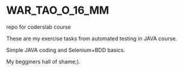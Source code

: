 # WAR_TAO_O_16_MM
repo for coderslab course


These are my exercise tasks from automated testing in JAVA course.

Simple JAVA coding and Selenium+BDD basics.

My begginers hall of shame;).
